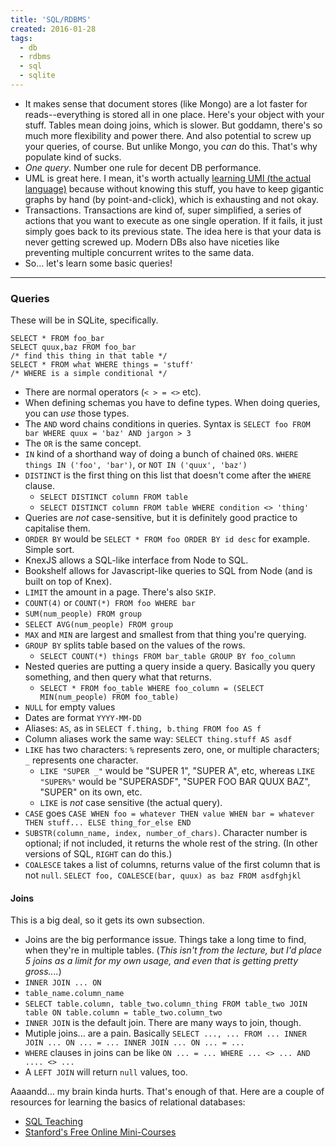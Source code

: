 ```yaml
---
title: 'SQL/RDBMS'
created: 2016-01-28
tags:
  - db
  - rdbms
  - sql
  - sqlite
---
```


* It makes sense that document stores (like Mongo) are a lot faster for reads--everything is stored all in one place. Here's your object with your stuff. Tables mean doing joins, which is slower. But goddamn, there's so much more flexibility and power there. And also potential to screw up your queries, of course. But unlike Mongo, you _can_ do this. That's why populate kind of sucks.
* _One query_. Number one rule for decent DB performance.
* UML is great here. I mean, it's worth actually [learning UMl (the actual language)](http://www.uml.org/) because without knowing this stuff, you have to keep gigantic graphs by hand (by point-and-click), which is exhausting and not okay.
* Transactions. Transactions are kind of, super simplified, a series of actions that you want to execute as one single operation. If it fails, it just simply goes back to its previous state. The idea here is that your data is never getting screwed up. Modern DBs also have niceties like preventing multiple concurrent writes to the same data.
* So... let's learn some basic queries!

--------

### Queries

These will be in SQLite, specifically.

    SELECT * FROM foo_bar
    SELECT quux,baz FROM foo_bar
    /* find this thing in that table */
    SELECT * FROM what WHERE things = 'stuff'
    /* WHERE is a simple conditional */


* There are normal operators (`< > = <>` etc).
* When defining schemas you have to define types. When doing queries, you can _use_ those types.
* The `AND` word chains conditions in queries. Syntax is `SELECT foo FROM bar WHERE quux = 'baz' AND jargon > 3`
* The `OR` is the same concept.
* `IN` kind of a shorthand way of doing a bunch of chained `OR`s. `WHERE things IN ('foo', 'bar')`, or `NOT IN ('quux', 'baz')`
* `DISTINCT` is the first thing on this list that doesn't come after the `WHERE` clause.
  - `SELECT DISTINCT column FROM table`
  - `SELECT DISTINCT column FROM table WHERE condition <> 'thing'`
* Queries are _not_ case-sensitive, but it is definitely good practice to capitalise them.
* `ORDER BY` would be `SELECT * FROM foo ORDER BY id desc` for example. Simple sort.
* KnexJS allows a SQL-like interface from Node to SQL.
* Bookshelf allows for Javascript-like queries to SQL from Node (and is built on top of Knex).
* `LIMIT` the amount in a page. There's also `SKIP`.
* `COUNT(4)` or `COUNT(*) FROM foo WHERE bar`
* `SUM(num_people) FROM group`
* `SELECT AVG(num_people) FROM group`
* `MAX` and `MIN` are largest and smallest from that thing you're querying.
* `GROUP BY` splits table based on the values of the rows.
  - `SELECT COUNT(*) things FROM bar_table GROUP BY foo_column`
* Nested queries are putting a query inside a query. Basically you query something, and then query what that returns.
  - `SELECT * FROM foo_table WHERE foo_column = (SELECT MIN(num_people) FROM foo_table)`
* `NULL` for empty values
*  Dates are format `YYYY-MM-DD`
* Aliases: `AS`, as in `SELECT f.thing, b.thing FROM foo AS f`
* Column aliases work the same way: `SELECT thing.stuff AS asdf`
* `LIKE` has two characters: `%` represents zero, one, or multiple characters; `_` represents one character.
  - `LIKE "SUPER _"` would be "SUPER 1", "SUPER A", etc, whereas `LIKE "SUPER%"` would be "SUPERASDF", "SUPER FOO BAR QUUX BAZ", "SUPER" on its own, etc.
  - `LIKE` is _not_ case sensitive (the actual query).
* `CASE` goes `CASE WHEN foo = whatever THEN value WHEN bar = whatever THEN stuff... ELSE thing_for_else END`
* `SUBSTR(column_name, index, number_of_chars)`. Character number is optional; if not included, it returns the whole rest of the string. (In other versions of SQL, `RIGHT` can do this.)
* `COALESCE` takes a list of columns, returns value of the first column that is not `null`. `SELECT foo, COALESCE(bar, quux) as baz FROM asdfghjkl`


#### Joins

This is a big deal, so it gets its own subsection.

* Joins are the big performance issue. Things take a long time to find, when they're in multiple tables. (_This isn't from the lecture, but I'd place 5 joins as a limit for my own usage, and even that is getting pretty gross...._)
* `INNER JOIN ... ON`
* `table_name.column_name`
* `SELECT table.column, table_two.column_thing FROM table_two JOIN table ON table.column = table_two.column_two`
* `INNER JOIN` is the default join. There are many ways to join, though.
* Mutiple joins... are a pain. Basically `SELECT ..., ... FROM ... INNER JOIN ... ON ... = ... INNER JOIN ... ON ... = ...`
* `WHERE` clauses in joins can be like `ON ... = ... WHERE ... <> ... AND .... <> ...`
* A `LEFT JOIN` will return `null` values, too.

Aaaandd... my brain kinda hurts. That's enough of that. Here are a couple of resources for learning the basics of relational databases:
* [SQL Teaching](https://www.sqlteaching.com/)
* [Stanford's Free Online Mini-Courses](https://lagunita.stanford.edu/courses/DB/2014/SelfPaced/about)
